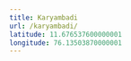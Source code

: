 ```yaml
---
title: Karyambadi
url: /karyambadi/
latitude: 11.676537600000001
longitude: 76.13503870000001
---
```

